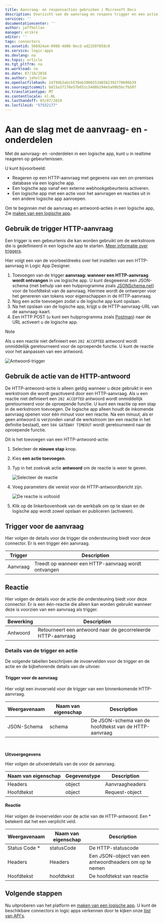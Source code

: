 ```yaml
---
title: Aanvraag- en responsacties gebruiken | Microsoft Docs
description: Overzicht van de aanvraag en respons trigger en een actie in een logische app van Azure
services: ''
documentationcenter: ''
author: jeffhollan
manager: erikre
editor: ''
tags: connectors
ms.assetid: 566924a4-0988-4d86-9ecd-ad22507858c0
ms.service: logic-apps
ms.devlang: na
ms.topic: article
ms.tgt_pltfrm: na
ms.workload: na
ms.date: 07/18/2016
ms.author: jehollan
ms.openlocfilehash: 2479db2abcb578eb380655346582392770606b39
ms.sourcegitcommit: bd15a37170e57b651c54d8b194e5a99b5bcfb58f
ms.translationtype: MT
ms.contentlocale: nl-NL
ms.lasthandoff: 03/07/2019
ms.locfileid: "57552177"
---
```

# <a name="get-started-with-the-request-and-response-components"></a>Aan de slag met de aanvraag- en -onderdelen
Met de aanvraag- en -onderdelen in een logische app, kunt u in realtime reageren op gebeurtenissen.

U kunt bijvoorbeeld:

* Reageren op een HTTP-aanvraag met gegevens van een on-premises database via een logische app.
* Een logische app vanaf een externe webhookgebeurtenis activeren.
* Een logische app met een actie voor het aanvragen en reacties uit in een andere logische app aanroepen.

Om te beginnen met de aanvraag en antwoord-acties in een logische app, Zie [maken van een logische app](../logic-apps/quickstart-create-first-logic-app-workflow.md).

## <a name="use-the-http-request-trigger"></a>Gebruik de trigger HTTP-aanvraag
Een trigger is een gebeurtenis die kan worden gebruikt om de werkstroom die is gedefinieerd in een logische app te starten. [Meer informatie over triggers](connectors-overview.md).

Hier volgt een van de voorbeeldreeks over het instellen van een HTTP-aanvraag in Logic App Designer.

1. Toevoegen van de trigger **aanvraag: wanneer een HTTP-aanvraag wordt ontvangen** in uw logische app. U kunt desgewenst een JSON-schema (met behulp van een hulpprogramma zoals [JSONSchema.net](https://jsonschema.net)) voor de hoofdtekst van de aanvraag. Hiermee wordt de ontwerper voor het genereren van tokens voor eigenschappen in de HTTP-aanvraag.
2. Nog een actie toevoegen zodat u de logische app kunt opslaan.
3. Na het opslaan van de logische app, krijgt u de HTTP-aanvraag-URL van de aanvraag-kaart.
4. Een HTTP POST (u kunt een hulpprogramma zoals [Postman](https://www.getpostman.com/)) naar de URL activeert u de logische app.

> [!NOTE]
> Als u een reactie niet definieert een `202 ACCEPTED` antwoord wordt onmiddellijk geretourneerd voor de oproepende functie. U kunt de reactie voor het aanpassen van een antwoord.
> 
> 

![Antwoord-trigger](./media/connectors-native-reqres/using-trigger.png)

## <a name="use-the-http-response-action"></a>Gebruik de actie van de HTTP-antwoord
De HTTP-antwoord-actie is alleen geldig wanneer u deze gebruikt in een werkstroom die wordt geactiveerd door een HTTP-aanvraag. Als u een reactie niet definieert een `202 ACCEPTED` antwoord wordt onmiddellijk geretourneerd voor de oproepende functie.  U kunt een reactie op een stap in de werkstroom toevoegen. De logische app alleen houdt de inkomende aanvraag openen voor één minuut voor een reactie.  Na een minuut, als er geen antwoord is verzonden vanaf de werkstroom (en een reactie in het definitie bestaat), een `504 GATEWAY TIMEOUT` wordt geretourneerd naar de oproepende functie.

Dit is het toevoegen van een HTTP-antwoord-actie:

1. Selecteer de **nieuwe stap** knop.
2. Kies **een actie toevoegen**.
3. Typ in het zoekvak actie **antwoord** om de reactie is weer te geven.
   
    ![Selecteer de reactie](./media/connectors-native-reqres/using-action-1.png)
4. Voeg parameters die vereist voor de HTTP-antwoordbericht zijn.
   
    ![De reactie is voltooid](./media/connectors-native-reqres/using-action-2.png)
5. Klik op de linkerbovenhoek van de werkbalk om op te slaan en de logische app wordt zowel opslaan en publiceren (activeren).

## <a name="request-trigger"></a>Trigger voor de aanvraag
Hier volgen de details voor de trigger die ondersteuning biedt voor deze connector. Er is een trigger één aanvraag.

| Trigger | Description |
| --- | --- |
| Aanvraag |Treedt op wanneer een HTTP-aanvraag wordt ontvangen |

## <a name="response-action"></a>Reactie
Hier volgen de details voor de actie die ondersteuning biedt voor deze connector. Er is een één-reactie die alleen kan worden gebruikt wanneer deze is voorzien van een aanvraag als trigger.

| Bewerking | Description |
| --- | --- |
| Antwoord |Retourneert een antwoord naar de gecorreleerde HTTP-aanvraag |

### <a name="trigger-and-action-details"></a>Details van de trigger en actie
De volgende tabellen beschrijven de invoervelden voor de trigger en de actie en de bijbehorende details van de uitvoer.

#### <a name="request-trigger"></a>Trigger voor de aanvraag
Hier volgt een invoerveld voor de trigger van een binnenkomende HTTP-aanvraag.

| Weergavenaam | Naam van eigenschap | Description |
| --- | --- | --- |
| JSON-Schema |schema |De JSON-schema van de hoofdtekst van de HTTP-aanvraag |

<br>

**Uitvoergegevens**

Hier volgen de uitvoerdetails van de voor de aanvraag.

| Naam van eigenschap | Gegevenstype | Description |
| --- | --- | --- |
| Headers |object |Aanvraagheaders |
| Hoofdtekst |object |Request-object |

#### <a name="response-action"></a>Reactie
Hier volgen de invoervelden voor de actie van de HTTP-antwoord. Een * betekent dat het een verplicht veld.

| Weergavenaam | Naam van eigenschap | Description |
| --- | --- | --- |
| Status Code * |statusCode |De HTTP-statuscode |
| Headers |Headers |Een JSON-object van een antwoordheaders om op te nemen |
| Hoofdtekst |hoofdtekst |De hoofdtekst van reactie |

## <a name="next-steps"></a>Volgende stappen
Nu uitproberen van het platform en [maken van een logische app](../logic-apps/quickstart-create-first-logic-app-workflow.md). U kunt de beschikbare connectors in logic apps verkennen door te kijken onze [lijst van API's](apis-list.md).

